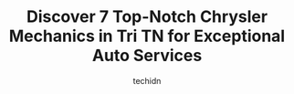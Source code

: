 ---
layout: ampstory
image: https://images.unsplash.com/photo-1608839968395-12aed2154570?ixlib=rb-4.0.3&ixid=MnwxMjA3fDB8MHxwaG90by1wYWdlfHx8fGVufDB8fHx8&auto=format&fit=crop&w=640&h=853&q=80
author: techidn
featured: false
description: When it comes to finding reliable automotive experts in Tri TN, USA, look no further than the 7 best Chrysler Mechanic in the area. With their exceptional skills and dedication to providing 
title: Discover 7 Top-Notch Chrysler Mechanics in Tri TN for Exceptional Auto Services
cover:
   title: Discover 7 Top-Notch Chrysler Mechanics in Tri TN for Exceptional Auto Services
   subtitle: Rickpate
   background: https://images.unsplash.com/photo-1608839968395-12aed2154570?ixlib=rb-4.0.3&ixid=MnwxMjA3fDB8MHxwaG90by1wYWdlfHx8fGVufDB8fHx8&auto=format&fit=crop&w=640&h=853&q=80

pages: 
 - layout: thirds
   top: <h1>#1 Tri-Cities Chrysler Dodge Jeep Ram</h1>
   bottom: "<p>Alexis and Ricky were AMAZING!!! Best experience we have had at a dealership! Bought my car and was out the door in less than an hour. I definitely recommend Alexis Newto</p>"
   background: https://www.knot35.com/toplist/wp-content/uploads/2023/06/best-chrysler-mechanic-1-in-tri-tn-1685833970.jpeg
   backgroundblur: true
 - layout: thirds
   top: <h1>#2 H-Tek Auto Care</h1>
   bottom: "<p>5882 Bobby Hicks Hwy, Johnson City, TN 37615, United States</p>"
   background: https://www.knot35.com/toplist/wp-content/uploads/2023/06/best-chrysler-mechanic-2-in-tri-tn-1685833971.png
   cta:
      link: https://www.knot35.com/toplist/discover-7-top-notch-chrysler-mechanics-in-tri-tn-for-exceptional-auto-services/
      text: Discover 7 Top-Notch Chrysler Mechanics in Tri TN for Exceptional Auto Services
 - layout: thirds
   top: <h1>#3 Browns Mill Auto Diesel Tech</h1>
   bottom: "<p>3609 N Roan St, Johnson City, TN 37601, United States</p>"
   background: https://www.knot35.com/toplist/wp-content/uploads/2023/06/best-chrysler-mechanic-3-in-tri-tn-1685833972.jpeg
   cta:
      link: https://www.knot35.com/toplist/discover-7-top-notch-chrysler-mechanics-in-tri-tn-for-exceptional-auto-services/
      text: Discover 7 Top-Notch Chrysler Mechanics in Tri TN for Exceptional Auto Services
 - layout: thirds
   top: <h1>#4 Ford Service</h1>
   bottom: "<p>3519 Bristol Hwy Suite B, Johnson City, TN 37601, United States</p>"
   background: https://images.unsplash.com/photo-1597773150796-e5c14ebecbf5?ixlib=rb-4.0.3&ixid=MnwxMjA3fDB8MHxwaG90by1wYWdlfHx8fGVufDB8fHx8&auto=format&fit=crop&w=640&h=853&q=80
   cta:
      link: https://www.knot35.com/toplist/discover-7-top-notch-chrysler-mechanics-in-tri-tn-for-exceptional-auto-services/
      text: Discover 7 Top-Notch Chrysler Mechanics in Tri TN for Exceptional Auto Services
 - layout: thirds
   top: <h1>#5 Lloyds Car Shop</h1>
   bottom: "<p>3032 Lowrance Dr, Kingsport, TN 37660, United States</p>"
   background: https://images.unsplash.com/photo-1580610447943-1bfbef5efe07?ixlib=rb-4.0.3&ixid=MnwxMjA3fDB8MHxwaG90by1wYWdlfHx8fGVufDB8fHx8&auto=format&fit=crop&w=640&h=853&q=80
   cta:
      link: https://www.knot35.com/toplist/discover-7-top-notch-chrysler-mechanics-in-tri-tn-for-exceptional-auto-services/
      text: Discover 7 Top-Notch Chrysler Mechanics in Tri TN for Exceptional Auto Services
 - layout: thirds
   top: <h1>#6 Discount Auto Services & Repair</h1>
   bottom: "<p>5341 Kingsport Hwy, Johnson City, TN 37615, United States</p>"
   background: https://images.unsplash.com/photo-1620421680010-0766ff230392?ixlib=rb-4.0.3&ixid=MnwxMjA3fDB8MHxwaG90by1wYWdlfHx8fGVufDB8fHx8&auto=format&fit=crop&w=640&h=853&q=80
   cta:
      link: https://www.knot35.com/toplist/discover-7-top-notch-chrysler-mechanics-in-tri-tn-for-exceptional-auto-services/
      text: Discover 7 Top-Notch Chrysler Mechanics in Tri TN for Exceptional Auto Services
 - layout: thirds
   top: <h1>#7 Nards Automotive</h1>
   bottom: "<p>3206 E Stone Dr, Kingsport, TN 37660, United States</p>"
   background: https://images.unsplash.com/photo-1541356665065-22676f35dd40?ixlib=rb-4.0.3&ixid=MnwxMjA3fDB8MHxwaG90by1wYWdlfHx8fGVufDB8fHx8&auto=format&fit=crop&w=640&h=853&q=80
   cta:
      link: https://www.knot35.com/toplist/discover-7-top-notch-chrysler-mechanics-in-tri-tn-for-exceptional-auto-services/
      text: Discover 7 Top-Notch Chrysler Mechanics in Tri TN for Exceptional Auto Services
 - layout: thirds
   middle: Continue reading...
   background: https://images.unsplash.com/photo-1549241520-425e3dfc01cb?ixlib=rb-4.0.3&ixid=MnwxMjA3fDB8MHxwaG90by1wYWdlfHx8fGVufDB8fHx8&auto=format&fit=crop&w=640&h=853&q=80
   cta:
      link: https://www.knot35.com/toplist/discover-7-top-notch-chrysler-mechanics-in-tri-tn-for-exceptional-auto-services/
      text: Discover 7 Top-Notch Chrysler Mechanics in Tri TN for Exceptional Auto Services
      
---